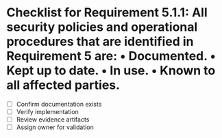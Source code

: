 # Checklist for Requirement 5.1.1: All security policies and operational procedures that are identified in Requirement 5 are: • Documented. • Kept up to date. • In use. • Known to all affected parties.

- [ ] Confirm documentation exists
- [ ] Verify implementation
- [ ] Review evidence artifacts
- [ ] Assign owner for validation
